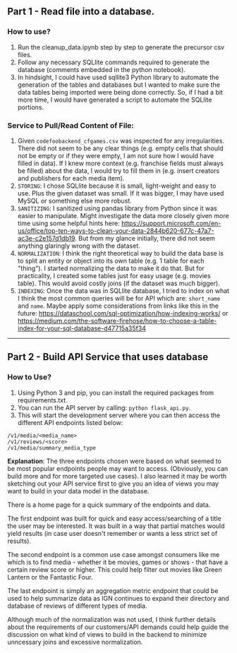 
## Part 1 - Read file into a database.

### How to use?
1. Run the cleanup_data.ipynb step by step to generate the precursor csv files.
2. Follow any necessary SQLlite commands required to generate the database (comments embedded in the python notebook).
3. In hindsight, I could have used sqllite3 Python library to automate the generation of the tables and databases but I wanted to make sure the data tables being imported were being done correctly. So, if I had a bit more time, I would have generated a script to automate the SQLlite portions. 


### Service to Pull/Read Content of File:

1. Given `codefoobackend_cfgames.csv` was inspected for any irregularities. There did not seem to be any clear things (e.g. empty cells that should not be empty or if they were empty, I am not sure how I would have filled in data). If I knew more context (e.g. franchise fields must always be filled) about the data, I would try to fill them in (e.g. insert creators and publishers for each media item).
3. `STORING`: I chose SQLlite because it is small, light-weight and easy to use. Plus the given dataset was small. If it was bigger, I may have used MySQL or something else more robust.
3. `SANITIZING`: I sanitized using pandas library from Python since it was easier to manipulate. Might investigate the data more closely given more time using some helpful hints here: https://support.microsoft.com/en-us/office/top-ten-ways-to-clean-your-data-2844b620-677c-47a7-ac3e-c2e157d1db19. But from my glance initially, there did not seem anything glaringly wrong with the dataset.
4. `NORMALIZATION`: I think the right theoretical way to build the data base is to split an entity or object into its own table (e.g. 1 table for each "thing"). I started normalizing the data to make it do that. But for practicality, I created some tables just for easy usage (e.g. movies table). This would avoid costly joins (if the dataset was much bigger).
5. `INDEXING`: Once the data was in SQLlite database, I tried to index on what I think the most common queries will be for API which are: `short_name` and `name`. Maybe apply some considerations from links like this in the future: https://dataschool.com/sql-optimization/how-indexing-works/ or https://medium.com/the-software-firehose/how-to-choose-a-table-index-for-your-sql-database-d47715a35f34 

----------------------------------------------------------------

## Part 2 - Build API Service that uses database

### How to Use?

1. Using Python 3 and pip, you can install the required packages from requirements.txt.
2. You can run the API server by calling: `python flask_api.py`. 
3. This will start the development server where you can then access the different API endpoints listed below:

```
/v1/media/<media_name>
/v1/reviews/<score>
/v1/media/summary_media_type
```

**Explanation**:
The three endpoints chosen were based on what seemed to be most popular endpoints people may want to access. (Obviously, you can build more and for more targeted use cases). I also learned it may be worth sketching out your API service first to give you an idea of views you may want to build in your data model in the database. 

There is a home page for a quick summary of the endpoints and data.

The first endpoint was built for quick and easy access/searching of a title the user may be interested. It was built in a way that partial matches would yield results (in case user doesn't remember or wants a less strict set of results). 

The second endpoint is a common use case amongst consumers like me which is to find media - whether it be movies, games or shows - that have a certain review score or higher. This could help filter out movies like Green Lantern or the Fantastic Four. 

The last endpoint is simply an aggregation metric endpoint that could be used to help summarize data as IGN continues to expand their directory and database of reviews of different types of media. 

Although much of the normalization was not used, I think further details about the requirements of our customers/API demands could help guide the discussion on what kind of views to build in the backend to minimize unncessary joins and excessive normalization.



